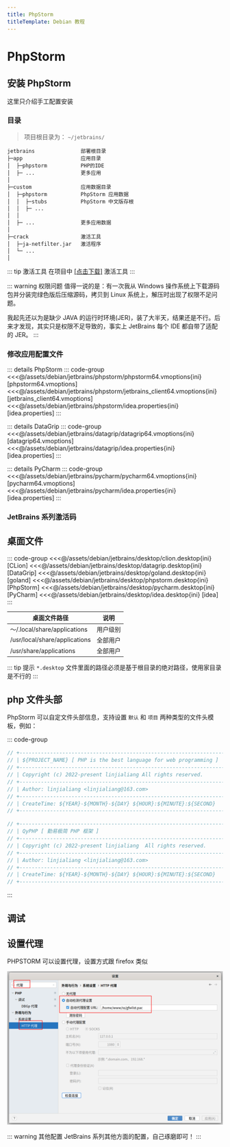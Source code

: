 ```yaml
---
title: PhpStorm
titleTemplate: Debian 教程
---
```


# PhpStorm

## 安装 PhpStorm

这里只介绍手工配置安装

### 目录

> 项目根目录为： `~/jetbrains/`

```
jetbrains               部署根目录
├─app                   应用目录
│  ├─phpstorm           PHP的IDE
│  ├─ ...               更多应用
│
├─custom                应用数据目录
│  ├─phpstorm           PhpStorm 应用数据
│  │  ├─stubs           PhpStorm 中文版存根
│  │  ├─ ...
│  │
│  ├─ ...               更多应用数据
│
├─crack                 激活工具
│  ├─ja-netfilter.jar   激活程序
│  └─ ...
│
```

::: tip 激活工具
在项目中 [[点击下载]](/static/jetbrains/crack.7z) 激活工具
:::

::: warning 权限问题
值得一说的是：有一次我从 Windows 操作系统上下载源码包并分装完绿色版后压缩源码，拷贝到 Linux 系统上，解压时出现了权限不足问题。

我起先还以为是缺少 JAVA 的运行时环境(JER)，装了大半天，结果还是不行。后来才发现，其实只是权限不足导致的，事实上 JetBrains 每个 IDE 都自带了适配的 JER。
:::

### 修改应用配置文件

::: details PhpStorm
::: code-group
<<<@/assets/debian/jetbrains/phpstorm/phpstorm64.vmoptions{ini} [phpstorm64.vmoptions]
<<<@/assets/debian/jetbrains/phpstorm/jetbrains_client64.vmoptions{ini} [jetbrains_client64.vmoptions]
<<<@/assets/debian/jetbrains/phpstorm/idea.properties{ini} [idea.properties]
:::

::: details DataGrip
::: code-group
<<<@/assets/debian/jetbrains/datagrip/datagrip64.vmoptions{ini} [datagrip64.vmoptions]
<<<@/assets/debian/jetbrains/datagrip/idea.properties{ini} [idea.properties]
:::

::: details PyCharm
::: code-group
<<<@/assets/debian/jetbrains/pycharm/pycharm64.vmoptions{ini} [pycharm64.vmoptions]
<<<@/assets/debian/jetbrains/pycharm/idea.properties{ini} [idea.properties]
:::

### JetBrains 系列激活码

<!--@include: @/assets/debian/jetbrains/code.md-->

## 桌面文件

::: code-group
<<<@/assets/debian/jetbrains/desktop/clion.desktop{ini} [CLion]
<<<@/assets/debian/jetbrains/desktop/datagrip.desktop{ini} [DataGrip]
<<<@/assets/debian/jetbrains/desktop/goland.desktop{ini} [goland]
<<<@/assets/debian/jetbrains/desktop/phpstorm.desktop{ini} [PhpStorm]
<<<@/assets/debian/jetbrains/desktop/pycharm.desktop{ini} [PyCharm]
<<<@/assets/debian/jetbrains/desktop/idea.desktop{ini} [idea]
:::

| 桌面文件路径                  | 说明     |
| ----------------------------- | -------- |
| ～/.local/share/applications  | 用户级别 |
| /usr/local/share/applications | 全部用户 |
| /usr/share/applications       | 全部用户 |

::: tip 提示
`*.desktop` 文件里面的路径必须是基于根目录的绝对路径，使用家目录是不行的
:::

## php 文件头部

PhpStorm 可以自定文件头部信息，支持设置 `默认` 和 `项目` 两种类型的文件头模板，例如：

::: code-group

```php [默认头模板]
// +----------------------------------------------------------------------
// | ${PROJECT_NAME} [ PHP is the best language for web programming ]
// +----------------------------------------------------------------------
// | Copyright (c) 2022-present linjialiang All rights reserved.
// +----------------------------------------------------------------------
// | Author: linjialiang <linjialiang@163.com>
// +----------------------------------------------------------------------
// | CreateTime: ${YEAR}-${MONTH}-${DAY} ${HOUR}:${MINUTE}:${SECOND}
// +----------------------------------------------------------------------
```

```php [项目头模板]
// +----------------------------------------------------------------------
// | QyPHP [ 勤易极简 PHP 框架 ]
// +----------------------------------------------------------------------
// | Copyright (c) 2022-present linjialiang  All rights reserved.
// +----------------------------------------------------------------------
// | Author: linjialiang <linjialiang@163.com>
// +----------------------------------------------------------------------
// | CreateTime: ${YEAR}-${MONTH}-${DAY} ${HOUR}:${MINUTE}:${SECOND}
// +----------------------------------------------------------------------
```

:::

## 调试

<!--@include: @/assets/debian/jetbrains/phpstorm/debug.md-->

## 设置代理

PHPSTORM 可以设置代理，设置方式跟 firefox 类似

![设置行断点](/assets/debian/jetbrains/img/05.png)

::: warning 其他配置
JetBrains 系列其他方面的配置，自己琢磨即可！
:::
